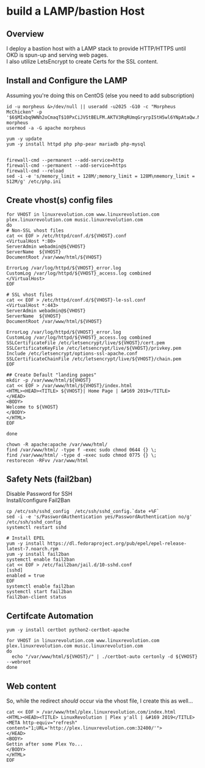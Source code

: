 # build a LAMP/bastion Host

## Overview
I deploy a bastion host with a LAMP stack to provide HTTP/HTTPS until OKD is spun-up and serving web pages.  
I also utilize LetsEncrypt to create Certs for the SSL content.


## Install and Configure the LAMP 
Assuming you're doing this on CentOS (else you need to add subscription)  

```
id -u morpheus &>/dev/null || useradd -u2025 -G10 -c "Morpheus McChicken" -p '$6$MIxbq9WNh2oCmaqT$10PxCiJVStBELFM.AKTV3RqRUmqGryrpIStH5wl6YNpAtaQw.Nc/lkk0FT9RdnKlEJEuB81af6GWoBnPFKqIh.' morpheus
usermod -a -G apache morpheus

yum -y update
yum -y install httpd php php-pear mariadb php-mysql


firewall-cmd --permanent --add-service=http
firewall-cmd --permanent --add-service=https
firewall-cmd --reload
sed -i -e 's/memory_limit = 128M/;memory_limit = 128M\nmemory_limit = 512M/g' /etc/php.ini
```

## Create vhost(s) config files
```
for VHOST in linuxrevolution.com www.linuxrevolution.com plex.linuxrevolution.com music.linuxrevolution.com
do 
# Non-SSL vhost files
cat << EOF > /etc/httpd/conf.d/${VHOST}.conf
<VirtualHost *:80>
ServerAdmin webadmin@${VHOST}
ServerName  ${VHOST}
DocumentRoot /var/www/html/${VHOST}
 
ErrorLog /var/log/httpd/${VHOST}_error.log
CustomLog /var/log/httpd/${VHOST}_access.log combined
</VirtualHost>
EOF

# SSL vhost files
cat << EOF > /etc/httpd/conf.d/${VHOST}-le-ssl.conf 
<VirtualHost *:443>
ServerAdmin webadmin@${VHOST}
ServerName  ${VHOST}
DocumentRoot /var/www/html/${VHOST}

ErrorLog /var/log/httpd/${VHOST}_error.log
CustomLog /var/log/httpd/${VHOST}_access.log combined
SSLCertificateFile /etc/letsencrypt/live/${VHOST}/cert.pem
SSLCertificateKeyFile /etc/letsencrypt/live/${VHOST}/privkey.pem
Include /etc/letsencrypt/options-ssl-apache.conf
SSLCertificateChainFile /etc/letsencrypt/live/${VHOST}/chain.pem
EOF

## Create Default "landing pages"
mkdir -p /var/www/html/${VHOST}
cat << EOF > /var/www/html/${VHOST}/index.html
<HTML><HEAD><TITLE> ${VHOST}| Home Page | &#169 2019</TITLE>
</HEAD>
<BODY>
Welcome to ${VHOST}
</BODY>
</HTML>
EOF

done

chown -R apache:apache /var/www/html/
find /var/www/html/ -type f -exec sudo chmod 0644 {} \;
find /var/www/html/ -type d -exec sudo chmod 0775 {} \;
restorecon -RFvv /var/www/html
```

## Safety Nets (fail2ban)
Disable Password for SSH  
Install/configure Fail2Ban  

```
cp /etc/ssh/sshd_config  /etc/ssh/sshd_config.`date +%F`
sed -i -e 's/PasswordAuthentication yes/PasswordAuthentication no/g' /etc/ssh/sshd_config
systemctl restart sshd

# Install EPEL
yum -y install https://dl.fedoraproject.org/pub/epel/epel-release-latest-7.noarch.rpm
yum -y install fail2ban
systemctl enable fail2ban
cat << EOF > /etc/fail2ban/jail.d/10-sshd.conf
[sshd]
enabled = true
EOF
systemctl enable fail2ban
systemctl start fail2ban
fail2ban-client status
```

## Certifcate Automation
```
yum -y install certbot python2-certbot-apache

for VHOST in linuxrevolution.com www.linuxrevolution.com plex.linuxrevolution.com music.linuxrevolution.com
do 
  echo "/var/www/html/${VHOST}/" | ./certbot-auto certonly -d ${VHOST} --webroot
done
```

## Web content
So, while the redirect *should* occur via the vhost file, I create this as well...

```
cat << EOF > /var/www/html/plex.linuxrevolution.com/index.html
<HTML><HEAD><TITLE> LinuxRevolution | Plex y'all | &#169 2019</TITLE>
<META http-equiv="refresh" content="1;URL='http://plex.linuxrevolution.com:32400/'">
</HEAD>
<BODY>
Gettin after some Plex Yo...
</BODY>
</HTML>
EOF
```



